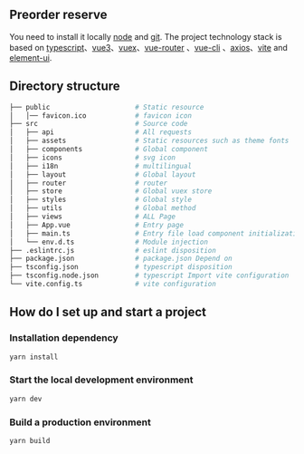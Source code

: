 ## Preorder reserve

You need to install it locally [node](http://nodejs.org/) and [git](https://git-scm.com/). The project technology stack is based on [typescript](https://www.typescriptlang.org/)、[vue3](https://v3.cn.vuejs.org/)、[vuex](https://vuex.vuejs.org/zh-cn/)、[vue-router](https://router.vuejs.org/) 、[vue-cli](https://github.com/vuejs/vue-cli) 、[axios](https://github.com/axios/axios)、[vite](https://github.com/vitejs/vite) and [element-ui](https://github.com/element-plus/element-plus).

## Directory structure

```bash
├── public                     # Static resource
│   │── favicon.ico            # favicon icon
├── src                        # Source code
│   ├── api                    # All requests
│   ├── assets                 # Static resources such as theme fonts
│   ├── components             # Global component
│   ├── icons                  # svg icon
│   ├── i18n                   # multilingual
│   ├── layout                 # Global layout
│   ├── router                 # router
│   ├── store                  # Global vuex store
│   ├── styles                 # Global style
│   ├── utils                  # Global method
│   ├── views                  # ALL Page
│   ├── App.vue                # Entry page
│   ├── main.ts                # Entry file load component initialization, etc
│   └── env.d.ts               # Module injection
├── .eslintrc.js               # eslint disposition
├── package.json               # package.json Depend on
├── tsconfig.json              # typescript disposition
├── tsconfig.node.json         # typescript Import vite configuration
└── vite.config.ts             # vite configuration
```

## How do I set up and start a project

### Installation dependency

```bash
yarn install
```

### Start the local development environment

```bash
yarn dev
```

### Build a production environment

```bash
yarn build
```

